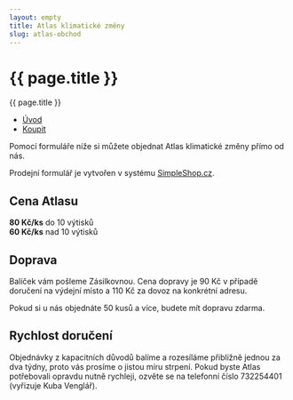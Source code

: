 ```yaml
---
layout: empty
title: Atlas klimatické změny
slug: atlas-obchod
---
```


<div id="{{ site.data.lang.navigation.first-id }}" class="section pb-0">
    <div class="container between-navbars">
        <h1>{{ page.title }}</h1>
    </div>
</div>
<div id="secondary-navbar" class="section">
    <div class="container page-title">{{ page.title }}</div>
    <ul class="container">
        <li><a href="/atlas">Úvod</a></li>
        <li><a class="home" href="#{{ site.data.lang.navigation.first-id }}">Koupit</a></li>
    </ul>
  </div>
<div class="section pt-0">
    <div class="container">
        <div class="row" markdown="on">
            <div class="col-12 col-lg-9">
                <p class="lead pt-3">
                    Pomocí formuláře níže si můžete objednat Atlas klimatické změny přímo od nás.
                </p>
<!-- www.SimpleShop.cz form#65438 start -->
<script>
 (function(i, s, o, g, r, a, m){
  i[r] = i[r] || function(){
   (i[r].q = i[r].q || []).push(arguments)
  }, i[r].l = 1 * new Date();
  a = s.createElement(o),
  m = s.getElementsByTagName(o)[0];
  a.async = 1;
  a.src = g;
  m.parentNode.insertBefore(a, m)
 })(window, document, "script", "https://form.simpleshop.cz/prj/js/SimpleShopService.js", "sss");
 sss("createForm", "L5Aa");
</script>
<div data-SimpleShopForm="L5Aa"><div>Prodejní formulář je vytvořen v systému <a href="https://www.simpleshop.cz/" target="_blank">SimpleShop.cz</a>.</div></div>
<!-- www.SimpleShop.cz form#65438 end -->
            </div>
            <div class="col-12 col-lg-3">
                <h2>Cena Atlasu</h2>
                <p>
                <strong>80 Kč/ks</strong> do 10 výtisků<br>
                <strong>60 Kč/ks</strong> nad 10 výtisků
                </p>
                <h2>Doprava</h2>
                <p>Balíček vám pošleme Zásilkovnou. Cena dopravy je 90 Kč v případě doručení na výdejní místo a 110 Kč za dovoz na konkrétní adresu.</p>
                <p>Pokud si u nás objednáte 50 kusů a více, budete mít dopravu zdarma.</p>
                <h2>Rychlost doručení</h2>
                <p>Objednávky z kapacitních důvodů balíme a rozesíláme přibližně jednou za dva týdny, proto vás prosíme o jistou míru strpení. Pokud byste Atlas potřebovali opravdu nutně rychleji, ozvěte se na telefonní číslo 732254401 (vyřizuje Kuba Venglář).</p>
            </div>
        </div>
    </div>
</div>
